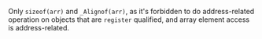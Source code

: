 Only `sizeof(arr)` and `_Alignof(arr)`, as it's forbidden to do address-related operation on objects that are `register` qualified, and array element access is address-related.
